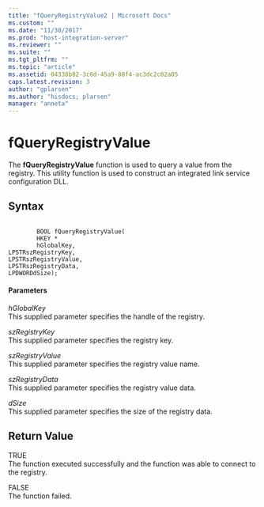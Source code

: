 ```yaml
---
title: "fQueryRegistryValue2 | Microsoft Docs"
ms.custom: ""
ms.date: "11/30/2017"
ms.prod: "host-integration-server"
ms.reviewer: ""
ms.suite: ""
ms.tgt_pltfrm: ""
ms.topic: "article"
ms.assetid: 04338b82-3c6d-45a9-88f4-ac3dc2c02a05
caps.latest.revision: 3
author: "gplarsen"
ms.author: "hisdocs; plarsen"
manager: "anneta"
---
```

# fQueryRegistryValue
The **fQueryRegistryValue** function is used to query a value from the registry. This utility function is used to construct an integrated link service configuration DLL.  
  
## Syntax  
  
```  
  
        BOOL fQueryRegistryValue(  
        HKEY *   
        hGlobalKey,  
LPSTRszRegistryKey,  
LPSTRszRegistryValue,  
LPSTRszRegistryData,  
LPDWORDdSize);  
```  
  
#### Parameters  
 *hGlobalKey*  
 This supplied parameter specifies the handle of the registry.  
  
 *szRegistryKey*  
 This supplied parameter specifies the registry key.  
  
 *szRegistryValue*  
 This supplied parameter specifies the registry value name.  
  
 *szRegistryData*  
 This supplied parameter specifies the registry value data.  
  
 *dSize*  
 This supplied parameter specifies the size of the registry data.  
  
## Return Value  
 TRUE  
 The function executed successfully and the function was able to connect to the registry.  
  
 FALSE  
 The function failed.
